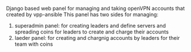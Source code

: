 Django based web panel for managing and taking openVPN accounts that created by vpp-ansible
This panel has two sides for managing:
1) superadmin panel: for creating leaders and define servers and spreading coins for leaders to create and charge their accounts
2) laeder panel: for creating and chargnig accounts by leaders for their team with coins
